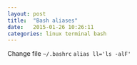 ```yaml
---
layout: post
title:  "Bash aliases"
date:   2015-01-26 10:26:11
categories: linux terminal bash
---
```


Change file `~/.bashrc`
`alias ll='ls -alF'`
